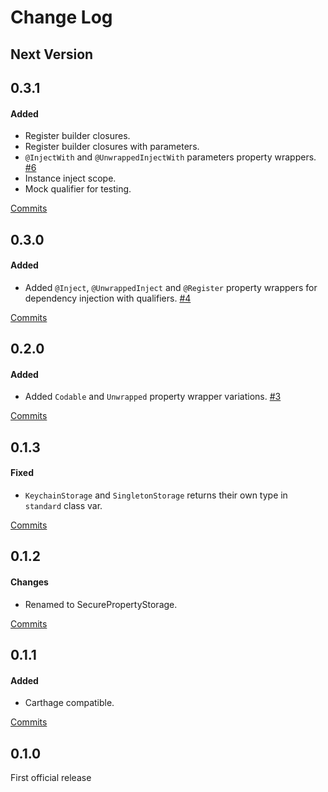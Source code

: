 # Change Log

## Next Version

## 0.3.1

#### Added
- Register builder closures.
- Register builder closures with parameters.
- `@InjectWith` and `@UnwrappedInjectWith` parameters property wrappers. [#6](https://github.com/alexruperez/SecurePropertyStorage/pull/6)
- Instance inject scope.
- Mock qualifier for testing.

[Commits](https://github.com/alexruperez/SecurePropertyStorage/compare/0.3.0...0.3.1)

## 0.3.0

#### Added
- Added `@Inject`, `@UnwrappedInject` and `@Register` property wrappers for dependency injection with qualifiers. [#4](https://github.com/alexruperez/SecurePropertyStorage/pull/4)

[Commits](https://github.com/alexruperez/SecurePropertyStorage/compare/0.2.0...0.3.0)

## 0.2.0

#### Added
- Added `Codable` and `Unwrapped` property wrapper variations. [#3](https://github.com/alexruperez/SecurePropertyStorage/pull/3)

[Commits](https://github.com/alexruperez/SecurePropertyStorage/compare/0.1.3...0.2.0)

## 0.1.3

#### Fixed
- `KeychainStorage` and `SingletonStorage` returns their own type in `standard` class var.

[Commits](https://github.com/alexruperez/SecurePropertyStorage/compare/0.1.2...0.1.3)

## 0.1.2

#### Changes
- Renamed to SecurePropertyStorage.

[Commits](https://github.com/alexruperez/SecurePropertyStorage/compare/0.1.1...0.1.2)

## 0.1.1

#### Added
- Carthage compatible.

[Commits](https://github.com/alexruperez/SecurePropertyStorage/compare/0.1.0...0.1.1)

## 0.1.0
First official release
